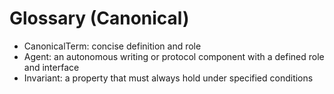 # Glossary (Canonical)

- CanonicalTerm: concise definition and role
- Agent: an autonomous writing or protocol component with a defined role and interface
- Invariant: a property that must always hold under specified conditions

